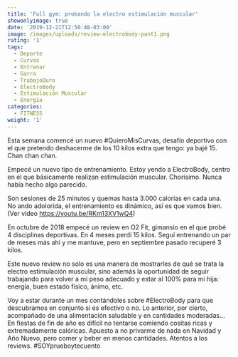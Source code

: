 ```yaml
---
title: 'Full gym: probando la electro estimulación muscular'
showonlyimage: true
date: '2019-12-21T12:50:48-03:00'
image: /images/uploads/review-electrobody-pant1.png
rating: '1'
tags:
  - Deporte
  - Curvas
  - Entrenar
  - Garra
  - TrabajoDuro
  - ElectroBody
  - Estimulación Muscular
  - Energía
categories:
  - FITNESS
weight: '1'
---
```

Esta semana comencé un nuevo #QuieroMisCurvas, desafío deportivo con el que pretendo deshacerme de los 10 kilos extra que tengo: ya bajé 15. Chan chan chan.

<!--more-->

Empecé un nuevo tipo de entrenamiento. Estoy yendo a ElectroBody, centro en el que básicamente realizan estimulación muscular. Chorísimo. Nunca había hecho algo parecido.

Son sesiones de 25 minutos y quemas hasta 3.000 calorías en cada una. No ando adolorida, el entrenamiento es dinámico, así es que vamos bien. (Ver video https://youtu.be/RKm13XV1wQ4)

En octubre de 2018 empecé un review en O2 Fit, gimansio en el que probé 4 disciplinas deportivas. En 4 meses perdí 15 kilos. Seguí entrenando un par de meses más ahí y me mantuve, pero en septiembre pasado recuperé 3 kilos.

Este nuevo review no sólo es una manera de mostrarles de qué se trata la electro estimulación muscular, sino además la oportunidad de seguir trabajando para volver a mi peso adecuado y estar al 100% para mi hija: energía, buen estado físico, ánimo, etc.

Voy a estar durante un mes contándoles sobre #ElectroBody para que descubramos en conjunto si es efectivo o no. Lo anterior, por cierto, acompañado de una alimentación saludable y en cantidades moderadas... En fiestas de fin de año es difícil no tentarse comiendo cositas ricas y extremadamente calóricas. Apuesto a no privarme de nada en Navidad y Año Nuevo, pero comer y beber en menos cantidades. Atentos a los reviews. #SOYprueboytecuento
